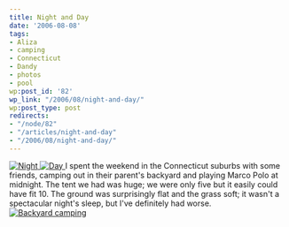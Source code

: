 ```yaml
---
title: Night and Day
date: '2006-08-08'
tags:
- Aliza
- camping
- Connecticut
- Dandy
- photos
- pool
wp:post_id: '82'
wp_link: "/2006/08/night-and-day/"
wp:post_type: post
redirects:
- "/node/82"
- "/articles/night-and-day"
- "/2006/08/night-and-day/"
---
```


  [ ![Night](http://static.flickr.com/64/210209218_de4efc67ff_m.jpg) ](http://www.flickr.com/photos/bensheldon/210209218/ "Photo Sharing") [ ![Day](http://static.flickr.com/66/210211210_0129a6010b_m.jpg) ](http://www.flickr.com/photos/bensheldon/210211210/ "Photo Sharing")
I spent the weekend in the Connecticut suburbs with some friends, camping out in their parent's backyard and playing Marco Polo at midnight. The tent we had was huge; we were only five but it easily could have fit 10. The ground was surprisingly flat and the grass soft; it wasn't a spectacular night's sleep, but I've definitely had worse.
  [ ![Backyard camping](http://static.flickr.com/62/210214193_5a4967766a_m.jpg) ](http://www.flickr.com/photos/bensheldon/210214193/ "Photo Sharing")
